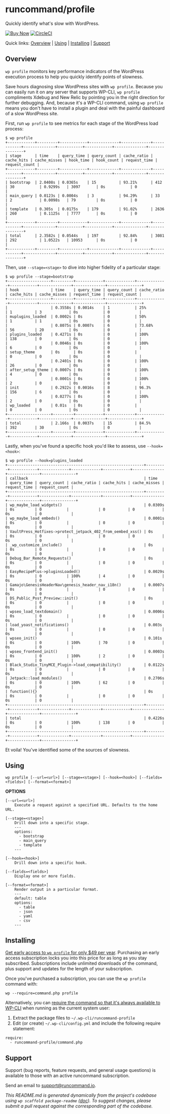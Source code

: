 runcommand/profile
==================

Quickly identify what's slow with WordPress.

[![Buy Now](https://img.shields.io/badge/Buy%20Now-%2449%20(early%20access)-%23fd0a00.svg)](https://runcommand.memberful.com/checkout?plan=15360) [![CircleCI](https://circleci.com/gh/runcommand/profile/tree/master.svg?style=svg&circle-token=d916e588bf7c8ac469a3bd01930cf9eed886debe)](https://circleci.com/gh/runcommand/profile/tree/master)

Quick links: [Overview](#overview) | [Using](#using) | [Installing](#installing) | [Support](#support)

## Overview

`wp profile` monitors key performance indicators of the WordPress execution process to help you quickly identify points of slowness.

Save hours diagnosing slow WordPress sites with `wp profile`. Because you can easily run it on any server that supports WP-CLI, `wp profile` compliments Xdebug and New Relic by pointing you in the right direction for further debugging. And, because it's a WP-CLI command, using `wp profile` means you don't have to install a plugin and deal with the painful dashboard of a slow WordPress site.

First, run `wp profile` to see metrics for each stage of the WordPress load process:

```
$ wp profile
+------------+---------+------------+-------------+-------------+------------+--------------+-----------+------------+--------------+---------------+
| stage      | time    | query_time | query_count | cache_ratio | cache_hits | cache_misses | hook_time | hook_count | request_time | request_count |
+------------+---------+------------+-------------+-------------+------------+--------------+-----------+------------+--------------+---------------+
| bootstrap  | 2.0408s | 0.0365s    | 15          | 93.21%      | 412        | 30           | 0.9299s   | 3097       | 0s           | 0             |
| main_query | 0.0123s | 0.0004s    | 3           | 94.29%      | 33         | 2            | 0.0098s   | 79         | 0s           | 0             |
| template   | 0.305s  | 0.0175s    | 179         | 91.02%      | 2636       | 260          | 0.1125s   | 7777       | 0s           | 0             |
+------------+---------+------------+-------------+-------------+------------+--------------+-----------+------------+--------------+---------------+
| total      | 2.3582s | 0.0544s    | 197         | 92.84%      | 3081       | 292          | 1.0522s   | 10953      | 0s           | 0             |
+------------+---------+------------+-------------+-------------+------------+--------------+-----------+------------+--------------+---------------+
```

Then, use `--stage=<stage>` to dive into higher fidelity of a particular stage:

```
$ wp profile --stage=bootstrap
+-------------------+---------+------------+-------------+-------------+------------+--------------+--------------+---------------+
| hook              | time    | query_time | query_count | cache_ratio | cache_hits | cache_misses | request_time | request_count |
+-------------------+---------+------------+-------------+-------------+------------+--------------+--------------+---------------+
|                   | 0.3558s | 0.0014s    | 1           | 25%         | 1          | 3            | 0s           | 0             |
| muplugins_loaded  | 0.0002s | 0s         | 0           | 50%         | 1          | 1            | 0s           | 0             |
|                   | 0.8075s | 0.0007s    | 6           | 73.68%      | 56         | 20           | 0s           | 0             |
| plugins_loaded    | 0.4271s | 0s         | 0           | 100%        | 138        | 0            | 0s           | 0             |
|                   | 0.0046s | 0s         | 0           | 100%        | 6          | 0            | 0s           | 0             |
| setup_theme       | 0s      | 0s         | 0           |             | 0          | 0            | 0s           | 0             |
|                   | 0.2401s | 0s         | 0           | 100%        | 26         | 0            | 0s           | 0             |
| after_setup_theme | 0.0007s | 0s         | 0           | 100%        | 4          | 0            | 0s           | 0             |
|                   | 0.0001s | 0s         | 0           | 100%        | 2          | 0            | 0s           | 0             |
| init              | 0.2922s | 0.0016s    | 8           | 96.3%       | 156        | 6            | 0s           | 0             |
|                   | 0.0277s | 0s         | 0           | 100%        | 2          | 0            | 0s           | 0             |
| wp_loaded         | 0.01s   | 0s         | 0           |             | 0          | 0            | 0s           | 0             |
+-------------------+---------+------------+-------------+-------------+------------+--------------+--------------+---------------+
| total             | 2.166s  | 0.0037s    | 15          | 84.5%       | 392        | 30           | 0s           | 0             |
+-------------------+---------+------------+-------------+-------------+------------+--------------+--------------+---------------+
```

Lastly, when you've found a specific hook you'd like to assess, use `--hook=<hook>`:

```
$ wp profile --hook=plugins_loaded
+------------------------------------------------------------+---------+------------+-------------+-------------+------------+--------------+--------------+---------------+
| callback                                                   | time    | query_time | query_count | cache_ratio | cache_hits | cache_misses | request_time | request_count |
+------------------------------------------------------------+---------+------------+-------------+-------------+------------+--------------+--------------+---------------+
| wp_maybe_load_widgets()                                    | 0.0309s | 0s         | 0           |             | 0          | 0            | 0s           | 0             |
| wp_maybe_load_embeds()                                     | 0.0001s | 0s         | 0           |             | 0          | 0            | 0s           | 0             |
| VaultPress_Hotfixes->protect_jetpack_402_from_oembed_xss() | 0s      | 0s         | 0           |             | 0          | 0            | 0s           | 0             |
| _wp_customize_include()                                    | 0s      | 0s         | 0           |             | 0          | 0            | 0s           | 0             |
| Debug_Bar_Remote_Requests()                                | 0s      | 0s         | 0           |             | 0          | 0            | 0s           | 0             |
| EasyRecipePlus->pluginsLoaded()                            | 0.0029s | 0s         | 0           | 100%        | 4          | 0            | 0s           | 0             |
| Gamajo\GenesisHeaderNav\genesis_header_nav_i18n()          | 0.0007s | 0s         | 0           |             | 0          | 0            | 0s           | 0             |
| DS_Public_Post_Preview::init()                             | 0s      | 0s         | 0           |             | 0          | 0            | 0s           | 0             |
| wpseo_load_textdomain()                                    | 0.0006s | 0s         | 0           |             | 0          | 0            | 0s           | 0             |
| load_yoast_notifications()                                 | 0.003s  | 0s         | 0           |             | 0          | 0            | 0s           | 0             |
| wpseo_init()                                               | 0.101s  | 0s         | 0           | 100%        | 70         | 0            | 0s           | 0             |
| wpseo_frontend_init()                                      | 0.0003s | 0s         | 0           | 100%        | 2          | 0            | 0s           | 0             |
| Black_Studio_TinyMCE_Plugin->load_compatibility()          | 0.0122s | 0s         | 0           |             | 0          | 0            | 0s           | 0             |
| Jetpack::load_modules()                                    | 0.2706s | 0s         | 0           | 100%        | 62         | 0            | 0s           | 0             |
| function(){}                                               | 0s      | 0s         | 0           |             | 0          | 0            | 0s           | 0             |
+------------------------------------------------------------+---------+------------+-------------+-------------+------------+--------------+--------------+---------------+
| total                                                      | 0.4226s | 0s         | 0           | 100%        | 138        | 0            | 0s           | 0             |
+------------------------------------------------------------+---------+------------+-------------+-------------+------------+--------------+--------------+---------------+
```

Et voila! You've identified some of the sources of slowness.

## Using

~~~
wp profile [--url=<url>] [--stage=<stage>] [--hook=<hook>] [--fields=<fields>] [--format=<format>]
~~~

**OPTIONS**

	[--url=<url>]
		Execute a request against a specified URL. Defaults to the home URL.

	[--stage=<stage>]
		Drill down into a specific stage.
		---
		options:
		  - bootstrap
		  - main_query
		  - template
		---

	[--hook=<hook>]
		Drill down into a specific hook.

	[--fields=<fields>]
		Display one or more fields.

	[--format=<format>]
		Render output in a particular format.
		---
		default: table
		options:
		  - table
		  - json
		  - yaml
		  - csv
		---

## Installing

[Get early access to `wp profile` for only $49 per year](https://runcommand.memberful.com/checkout?plan=15360). Purchasing an early access subscription locks you into this price for as long as you stay subscribed. Subscriptions include unlimited downloads of the command, plus support and updates for the length of your subscription.

Once you've purchased a subscription, you can use the `wp profile` command with:

```
wp --require=command.php profile
```

Alternatively, you can [require the command so that it's always available to WP-CLI](https://runcommand.io/to/require-file-wp-cli-yml/) when running as the current system user:

1. Extract the package files to `~/.wp-cli/runcommand-profile`
2. Edit (or create) `~/.wp-cli/config.yml` and include the following require statement:

```
require:
  - runcommand-profile/command.php
```

## Support

Support (bug reports, feature requests, and general usage questions) is available to those with an active runcommand subscription.

Send an email to [support@runcommand.io](mailto:support@runcommand.io).


*This README.md is generated dynamically from the project's codebase using `wp scaffold package-readme` ([doc](https://github.com/wp-cli/scaffold-package-command#wp-scaffold-package-readme)). To suggest changes, please submit a pull request against the corresponding part of the codebase.*
